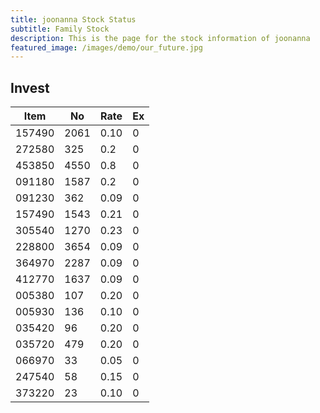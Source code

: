 ```yaml
---
title: joonanna Stock Status
subtitle: Family Stock 
description: This is the page for the stock information of joonanna
featured_image: /images/demo/our_future.jpg
---
```


## Invest

|  Item  | No | Rate | Ex   |
|--------|----|------|------|
| 157490 |2061| 0.10 |    0 | 
| 272580 | 325| 0.2  |    0 |
| 453850 |4550| 0.8  |    0 |
| 091180 |1587| 0.2  |    0 |
| 091230 | 362| 0.09 |    0 | 
| 157490 |1543| 0.21 |    0 | 
| 305540 |1270| 0.23 |    0 | 
| 228800 |3654| 0.09 |    0 |  
| 364970 |2287| 0.09 |    0 |  
| 412770 |1637| 0.09 |    0 | 
| 005380 | 107| 0.20 |    0 | 
| 005930 | 136| 0.10 |    0 | 
| 035420 |  96| 0.20 |    0 | 
| 035720 | 479| 0.20 |    0 | 
| 066970 |  33| 0.05 |    0 | 
| 247540 |  58| 0.15 |    0 | 
| 373220 |  23| 0.10 |    0 | 
